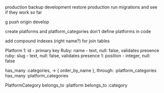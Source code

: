 production backup
development restore production
run migrations and see if they work so far

g push origin develop

create platforms and platform_categories
don't define platforms in code

add compound indexes (right name?) for join tables

Platform
  1: id - primary key
  Ruby: name - text, null: false, validates presence
  ruby: slug - text, null: false, validates presence
  1: position - integer, null: false

  has_many :categories,
    -> { order_by_name },
    through: :platform_categories
  has_many :platform_categories

PlatformCategory
  belongs_to :platform
  belongs_to :category
